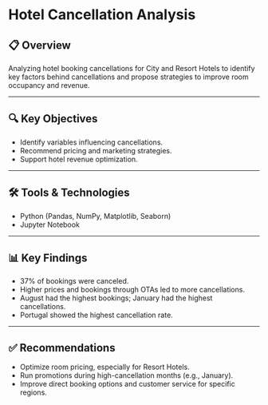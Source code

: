 # Hotel Cancellation Analysis

## 📋 Overview
Analyzing hotel booking cancellations for City and Resort Hotels to identify key factors behind cancellations and propose strategies to improve room occupancy and revenue.

---

## 🔍 Key Objectives
- Identify variables influencing cancellations.
- Recommend pricing and marketing strategies.
- Support hotel revenue optimization.

---

## 🛠️ Tools & Technologies
- Python (Pandas, NumPy, Matplotlib, Seaborn)
- Jupyter Notebook

---

## 📊 Key Findings
- 37% of bookings were canceled.
- Higher prices and bookings through OTAs led to more cancellations.
- August had the highest bookings; January had the highest cancellations.
- Portugal showed the highest cancellation rate.

---

## ✅ Recommendations
- Optimize room pricing, especially for Resort Hotels.
- Run promotions during high-cancellation months (e.g., January).
- Improve direct booking options and customer service for specific regions.

